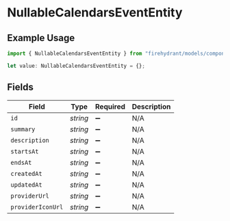 # NullableCalendarsEventEntity

## Example Usage

```typescript
import { NullableCalendarsEventEntity } from "firehydrant/models/components";

let value: NullableCalendarsEventEntity = {};
```

## Fields

| Field              | Type               | Required           | Description        |
| ------------------ | ------------------ | ------------------ | ------------------ |
| `id`               | *string*           | :heavy_minus_sign: | N/A                |
| `summary`          | *string*           | :heavy_minus_sign: | N/A                |
| `description`      | *string*           | :heavy_minus_sign: | N/A                |
| `startsAt`         | *string*           | :heavy_minus_sign: | N/A                |
| `endsAt`           | *string*           | :heavy_minus_sign: | N/A                |
| `createdAt`        | *string*           | :heavy_minus_sign: | N/A                |
| `updatedAt`        | *string*           | :heavy_minus_sign: | N/A                |
| `providerUrl`      | *string*           | :heavy_minus_sign: | N/A                |
| `providerIconUrl`  | *string*           | :heavy_minus_sign: | N/A                |